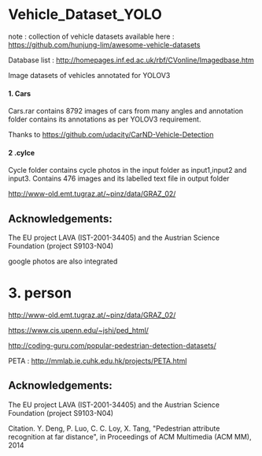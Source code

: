 # Vehicle_Dataset_YOLO

note : collection of vehicle datasets available here : https://github.com/hunjung-lim/awesome-vehicle-datasets

Database list : http://homepages.inf.ed.ac.uk/rbf/CVonline/Imagedbase.htm

Image datasets of vehicles annotated for YOLOV3 

#### 1. Cars

Cars.rar contains 8792 images of cars from many angles and annotation folder contains its annotations as per YOLOV3 requirement.

Thanks to https://github.com/udacity/CarND-Vehicle-Detection

#### 2 .cylce

 Cycle folder contains cycle photos in the input folder as input1,input2 and input3. Contains 476 images and its labelled text file in output folder

http://www-old.emt.tugraz.at/~pinz/data/GRAZ_02/

Acknowledgements:
-----------------
The EU project LAVA (IST-2001-34405) and the Austrian Science Foundation (project S9103-N04)

google photos are also integrated

# 3. person

http://www-old.emt.tugraz.at/~pinz/data/GRAZ_02/

https://www.cis.upenn.edu/~jshi/ped_html/

http://coding-guru.com/popular-pedestrian-detection-datasets/

PETA : http://mmlab.ie.cuhk.edu.hk/projects/PETA.html

Acknowledgements:
-----------------
The EU project LAVA (IST-2001-34405) and the Austrian Science Foundation (project S9103-N04)

Citation.
Y. Deng, P. Luo, C. C. Loy, X. Tang, "Pedestrian attribute recognition at far distance", in Proceedings of ACM Multimedia (ACM MM), 2014

